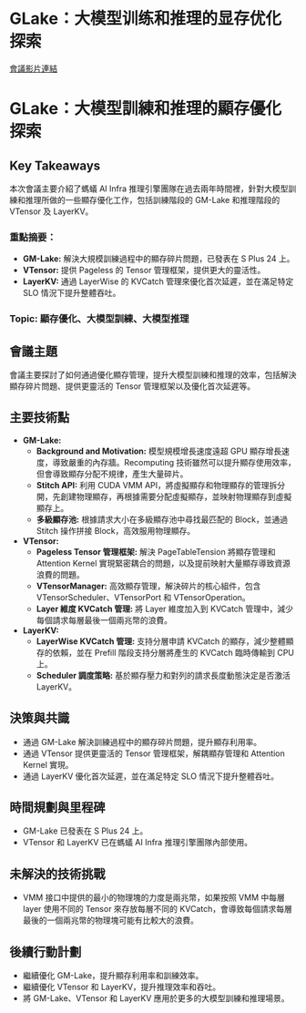 # GLake：大模型训练和推理的显存优化探索
[會議影片連結](https://www.nvidia.com/gtc/session-catalog/?search=GLake%EF%BC%9A%E5%A4%A7%E6%A8%A1%E5%9E%8B%E8%AE%AD%E7%BB%83%E5%92%8C%E6%8E%A8%E7%90%86%E7%9A%84%E6%98%BE%E5%AD%98%E4%BC%98%E5%8C%96%E6%8E%A2%E7%B4%A2&tab.catalogallsessionstab=16566177511100015Kus#/session/1727157704835001TEfI)
# GLake：大模型訓練和推理的顯存優化探索

## Key Takeaways
本次會議主要介紹了螞蟻 AI Infra 推理引擎團隊在過去兩年時間裡，針對大模型訓練和推理所做的一些顯存優化工作，包括訓練階段的 GM-Lake 和推理階段的 VTensor 及 LayerKV。
### 重點摘要：
*   **GM-Lake:** 解決大規模訓練過程中的顯存碎片問題，已發表在 S Plus 24 上。
*   **VTensor:** 提供 Pageless 的 Tensor 管理框架，提供更大的靈活性。
*   **LayerKV:** 通過 LayerWise 的 KVCatch 管理來優化首次延遲，並在滿足特定 SLO 情況下提升整體吞吐。
### Topic: 顯存優化、大模型訓練、大模型推理

## 會議主題
會議主要探討了如何通過優化顯存管理，提升大模型訓練和推理的效率，包括解決顯存碎片問題、提供更靈活的 Tensor 管理框架以及優化首次延遲等。

## 主要技術點
*   **GM-Lake:**
    *   **Background and Motivation:** 模型規模增長速度遠超 GPU 顯存增長速度，導致嚴重的內存牆。Recomputing 技術雖然可以提升顯存使用效率，但會導致顯存分配不規律，產生大量碎片。
    *   **Stitch API:** 利用 CUDA VMM API，將虛擬顯存和物理顯存的管理拆分開，先創建物理顯存，再根據需要分配虛擬顯存，並映射物理顯存到虛擬顯存上。
    *   **多級顯存池:** 根據請求大小在多級顯存池中尋找最匹配的 Block，並通過 Stitch 操作拼接 Block，高效服用物理顯存。
*   **VTensor:**
    *   **Pageless Tensor 管理框架:** 解決 PageTableTension 將顯存管理和 Attention Kernel 實現緊密耦合的問題，以及提前映射大量顯存導致資源浪費的問題。
    *   **VTensorManager:** 高效顯存管理，解決碎片的核心組件，包含 VTensorScheduler、VTensorPort 和 VTensorOperation。
    *   **Layer 維度 KVCatch 管理:** 將 Layer 維度加入到 KVCatch 管理中，減少每個請求每層最後一個兩兆幣的浪費。
*   **LayerKV:**
    *   **LayerWise KVCatch 管理:** 支持分層申請 KVCatch 的顯存，減少整體顯存的依賴，並在 Prefill 階段支持分層將產生的 KVCatch 臨時傳輸到 CPU 上。
    *   **Scheduler 調度策略:** 基於顯存壓力和對列的請求長度動態決定是否激活 LayerKV。

## 決策與共識
*   通過 GM-Lake 解決訓練過程中的顯存碎片問題，提升顯存利用率。
*   通過 VTensor 提供更靈活的 Tensor 管理框架，解耦顯存管理和 Attention Kernel 實現。
*   通過 LayerKV 優化首次延遲，並在滿足特定 SLO 情況下提升整體吞吐。

## 時間規劃與里程碑
*   GM-Lake 已發表在 S Plus 24 上。
*   VTensor 和 LayerKV 已在螞蟻 AI Infra 推理引擎團隊內部使用。

## 未解決的技術挑戰
*   VMM 接口中提供的最小的物理塊的力度是兩兆幣，如果按照 VMM 中每層 layer 使用不同的 Tensor 來存放每層不同的 KVCatch，會導致每個請求每層最後的一個兩兆幣的物理塊可能有比較大的浪費。

## 後續行動計劃
*   繼續優化 GM-Lake，提升顯存利用率和訓練效率。
*   繼續優化 VTensor 和 LayerKV，提升推理效率和吞吐。
*   將 GM-Lake、VTensor 和 LayerKV 應用於更多的大模型訓練和推理場景。
